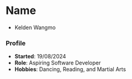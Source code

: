 # Name
- Kelden Wangmo
### Profile
- **Started**: 19/08/2024
- **Role**: Aspiring Software Developer
- **Hobbies**: Dancing, Reading, and Martial Arts
